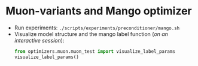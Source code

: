 # Muon-variants and Mango optimizer

- Run experiments: `./scripts/experiments/preconditioner/mango.sh`
- Visualize model structure and the mango label function (*on an interactive session*):
    ```python
    from optimizers.muon.muon_test import visualize_label_params
    visualize_label_params()
    ```